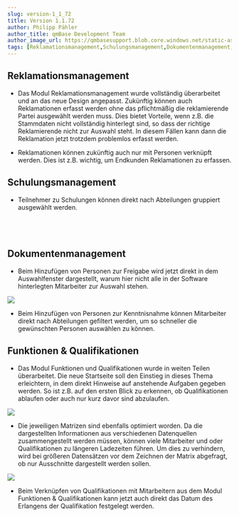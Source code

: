 ```yaml
---
slug: version-1_1_72
title: Version 1.1.72
author: Philipp Pähler
author_title: qmBase Development Team
author_image_url: https://qmbasesupport.blob.core.windows.net/static-assets/img/persons/paehler_round.png
tags: [Reklamationsmanagement,Schulungsmanagement,Dokumentenmanagement,Funktionen & Qualifikationen,Changelog]
---
```

## Reklamationsmanagement

*   Das Modul Reklamationsmanagement wurde vollständig überarbeitet und an das neue Design angepasst. Zukünftig können auch Reklamationen erfasst werden ohne das pflichtmäßig die reklamierende Partei ausgewählt werden muss. Dies bietet Vorteile, wenn z.B. die Stammdaten nicht vollständig hinterlegt sind, so dass der richtige Reklamierende nicht zur Auswahl steht. In diesem Fällen kann dann die Reklamation jetzt trotzdem problemlos erfasst werden.

*   Reklamationen können zukünftig auch nur mit Personen verknüpft werden. Dies ist z.B. wichtig, um Endkunden Reklamationen zu erfassen.

## Schulungsmanagement

*   Teilnehmer zu Schulungen können direkt nach Abteilungen gruppiert ausgewählt werden.

##  

## Dokumentenmanagement

*   Beim Hinzufügen von Personen zur Freigabe wird jetzt direkt in dem Auswahlfenster dargestellt, warum hier nicht alle in der Software hinterlegten Mitarbeiter zur Auswahl stehen.

![](https://caqadmin.blob.core.windows.net/releasenotes/57-images/Approver.png)

*   Beim Hinzufügen von Personen zur Kenntnisnahme können Mitarbeiter direkt nach Abteilungen gefiltert werden, um so schneller die gewünschten Personen auswählen zu können.

## Funktionen & Qualifikationen

*   Das Modul Funktionen und Qualifikationen wurde in weiten Teilen überarbeitet. Die neue Startseite soll den Einstieg in dieses Thema erleichtern, in dem direkt Hinweise auf anstehende Aufgaben gegeben werden. So ist z.B. auf den ersten Blick zu erkennen, ob Qualifikationen ablaufen oder auch nur kurz davor sind abzulaufen.

![](https://caqadmin.blob.core.windows.net/releasenotes/57-images/Q_Matrix_home.png)

*   Die jeweiligen Matrizen sind ebenfalls optimiert worden. Da die dargestellten Informationen aus verschiedenen Datenquellen zusammengestellt werden müssen, können viele Mitarbeiter und oder Qualifikationen zu längeren Ladezeiten führen. Um dies zu verhindern, wird bei größeren Datensätzen vor dem Zeichnen der Matrix abgefragt, ob nur Ausschnitte dargestellt werden sollen.

![](https://caqadmin.blob.core.windows.net/releasenotes/57-images/CompanyFunctionsMatrix.png)

*   Beim Verknüpfen von Qualifikationen mit Mitarbeitern aus dem Modul Funktionen & Qualifikationen kann jetzt auch direkt das Datum des Erlangens der Qualifikation festgelegt werden.